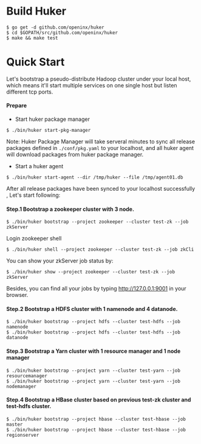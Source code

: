 # Build Huker

```shell
$ go get -d github.com/openinx/huker
$ cd $GOPATH/src/github.com/openinx/huker
$ make && make test
```

# Quick Start

Let's bootstrap a pseudo-distribute Hadoop cluster under your local host, which means it'll start multiple services on one single host but listen different tcp ports.

#### Prepare

* Start huker package manager

```
$ ./bin/huker start-pkg-manager
```

Note: Huker Package Manager will take serveral minutes to sync all release packages defined in `./conf/pkg.yaml` to your localhost, and all huker agent will download packages from huker package manager.

* Start a huker agent

```
$ ./bin/huker start-agent --dir /tmp/huker --file /tmp/agent01.db
```

After all release packages have been synced to your localhost successfully , Let's start following:

#### Step.1 Bootstrap a zookeeper cluster with 3 node.

```
$ ./bin/huker bootstrap --project zookeeper --cluster test-zk --job zkServer
```

Login zookeeper shell

```
$ ./bin/huker shell --project zookeeper --cluster test-zk --job zkCli
```

You can show your zkServer job status by:

```
$ ./bin/huker show --project zookeeper --cluster test-zk --job zkServer
```

Besides, you can find all your jobs by typing http://127.0.0.1:9001 in your browser.

#### Step.2 Bootstrap a HDFS cluster with 1 namenode and 4 datanode.

```
$ ./bin/huker bootstrap --project hdfs --cluster test-hdfs --job namenode
$ ./bin/huker bootstrap --project hdfs --cluster test-hdfs --job datanode
```

#### Step.3 Bootstrap a Yarn cluster with 1 resource manager and 1 node manager

```
$ ./bin/huker bootstrap --project yarn --cluster test-yarn --job resourcemanager
$ ./bin/huker bootstrap --project yarn --cluster test-yarn --job nodemanager
```

#### Step.4 Bootstrap a HBase cluster based on previous test-zk cluster and test-hdfs cluster.

```
$ ./bin/huker bootstrap --project hbase --cluster test-hbase --job master
$ ./bin/huker bootstrap --project hbase --cluster test-hbase --job regionserver
```
